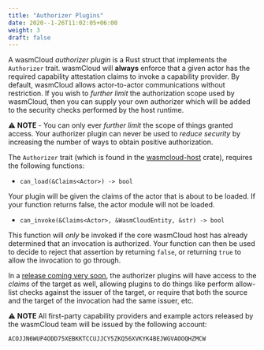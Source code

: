 ```yaml
---
title: "Authorizer Plugins"
date: 2020--1-26T11:02:05+06:00
weight: 3
draft: false
---
```


A wasmCloud _authorizer plugin_ is a Rust struct that implements the `Authorizer` trait. wasmCloud will **always** enforce that a given actor has the required capability attestation claims to invoke a capability provider. By default, wasmCloud allows actor-to-actor communications without restriction. If you wish to _further limit_ the authorization scope used by wasmCloud, then you can supply your own authorizer which will be added to the security checks performed by the host runtime.

⚠️ **NOTE** - You can only ever _further limit_ the scope of things granted access. Your authorizer plugin can never be used to _reduce security_ by increasing the number of ways to obtain positive authorization.

The `Authorizer` trait (which is found in the [wasmcloud-host](https://github.com/wasmCloud/wasmCloud/tree/main/crates/wasmcloud-host) crate), requires the following functions:

* `can_load(&Claims<Actor>) -> bool`

Your plugin will be given the claims of the actor that is about to be loaded. If your function returns false, the actor module will not be loaded.
* `can_invoke(&Claims<Actor>, &WasmCloudEntity, &str) -> bool`

This function will _only_ be invoked if the core wasmCloud host has already determined that an invocation is authorized. Your function can then be used to decide to reject that assertion by returning `false`, or returning `true` to allow the invocation to go through.

In a [release coming very soon](https://github.com/wasmCloud/wasmCloud/issues/72), the authorizer plugins will have access to the _claims_ of the target as well, allowing plugins to do things like perform allow-list checks against the issuer of the target, or require that both the source and the target of the invocation had the same issuer, etc.

⚠️ **NOTE** All first-party capability providers and example actors released by the wasmCloud team will be issued by the following account: 

```
ACOJJN6WUP4ODD75XEBKKTCCUJJCY5ZKQ56XVKYK4BEJWGVAOOQHZMCW
```
